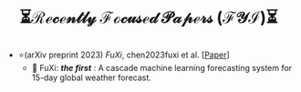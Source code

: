 # <p align=center>⏳ℛℯ𝒸ℯ𝓃𝓉𝓁𝓎 ℱℴ𝒸𝓊𝓈ℯ𝒹 𝒫𝒶𝓅ℯ𝓇𝓈 (ℱ𝒴ℐ)⏳</p>

* ⭐(arXiv preprint 2023) *FuXi*, chen2023fuxi et al. [[Paper](https://www.nature.com/articles/s41612-023-00512-1)]
  * 🍬 FuXi: ***the first*** : A cascade machine learning forecasting system for 15-day global weather forecast.
